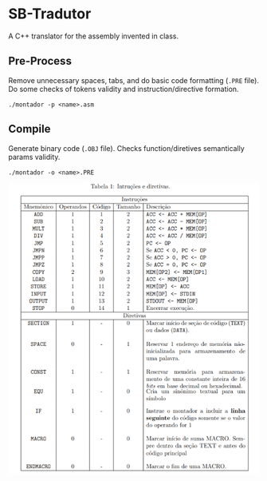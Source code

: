 # SB-Tradutor

A C++ translator for the assembly invented in class.

## Pre-Process

Remove unnecessary spaces, tabs, and do basic code formatting (`.PRE` file).
Do some checks of tokens validity and instruction/directive formation.
    
    ./montador -p <name>.asm


## Compile

Generate binary code (`.OBJ` file).
Checks function/diretives semantically params validity.
    
    ./montador -o <name>.PRE



![Tabela de comandos][1]


[1]: images/OPCODE-Table.PNG